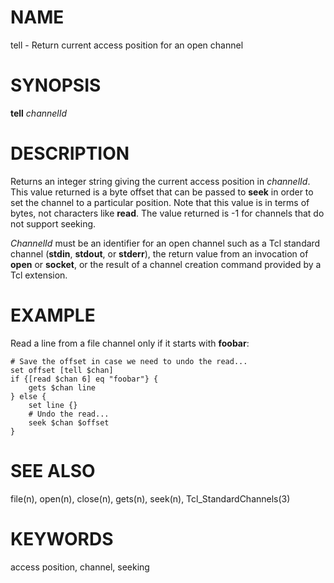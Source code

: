 # NAME

tell - Return current access position for an open channel

# SYNOPSIS

**tell** *channelId*

# DESCRIPTION

Returns an integer string giving the current access position in
*channelId*. This value returned is a byte offset that can be passed to
**seek** in order to set the channel to a particular position. Note that
this value is in terms of bytes, not characters like **read**. The value
returned is -1 for channels that do not support seeking.

*ChannelId* must be an identifier for an open channel such as a Tcl
standard channel (**stdin**, **stdout**, or **stderr**), the return
value from an invocation of **open** or **socket**, or the result of a
channel creation command provided by a Tcl extension.

# EXAMPLE

Read a line from a file channel only if it starts with **foobar**:

    # Save the offset in case we need to undo the read...
    set offset [tell $chan]
    if {[read $chan 6] eq "foobar"} {
        gets $chan line
    } else {
        set line {}
        # Undo the read...
        seek $chan $offset
    }

# SEE ALSO

file(n), open(n), close(n), gets(n), seek(n), Tcl_StandardChannels(3)

# KEYWORDS

access position, channel, seeking
